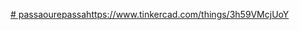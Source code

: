 [# passaourepassa](https://www.tinkercad.com/things/3h59VMcjUoY)https://www.tinkercad.com/things/3h59VMcjUoY
